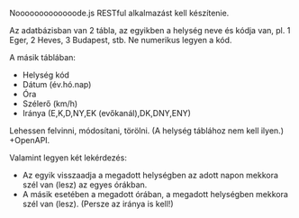 Nooooooooooooode.js RESTful alkalmazást kell készítenie.

Az adatbázisban van 2 tábla, az egyikben a helység neve és kódja van, pl. 1 Eger, 2 Heves, 3 Budapest, stb.
Ne numerikus legyen a kód.

A másik táblában: 
- Helység kód
- Dátum (év.hó.nap)
- Óra
- Szélerő (km/h)
- Iránya (E,K,D,NY,EK (evőkanál),DK,DNY,ENY)

Lehessen felvinni, módosítani, törölni. (A helység táblához nem kell ilyen.) +OpenAPI.

Valamint legyen két lekérdezés:
- Az egyik visszaadja a megadott helységben az adott napon mekkora szél van (lesz) az egyes órákban.
- A másik esetében a megadott órában, a megadott helységben mekkora szél van (lesz). (Persze az iránya is kell!)
